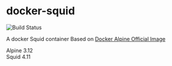 # docker-squid

![Build Status](https://drone.ch1.ninja/api/badges/Ch1ch1/docker-squid/status.svg)

A docker Squid container Based on [Docker Alpine Official Image](https://hub.docker.com/_/alpine)

Alpine 3.12  
Squid 4.11
